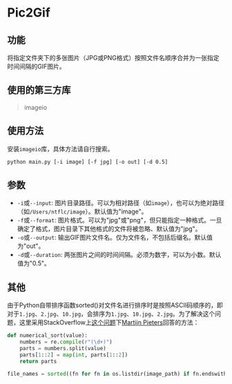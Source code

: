 # Pic2Gif

## 功能

将指定文件夹下的多张图片（JPG或PNG格式）按照文件名顺序合并为一张指定时间间隔的GIF图片。

## 使用的第三方库

> imageio

## 使用方法

安装`imageio`库，具体方法请自行搜索。

``` bash
python main.py [-i image] [-f jpg] [-o out] [-d 0.5]
```

## 参数

- `-i`或`--input`: 图片目录路径。可以为相对路径（如`image`），也可以为绝对路径（如`/Users/ntflc/image`）。默认值为"image"。
- `-f`或`--format`: 图片格式。可以为"jpg"或"png"，但只能指定一种格式。一旦确定了格式，图片目录下其他格式的文件将被忽略、默认值为"jpg"。
- `-o`或`--output`: 输出GIF图片文件名。仅为文件名，不包括后缀名。默认值为"out"。
- `-d`或`--duration`: 两张图片之间的时间间隔。必须为数字，可以为小数。默认值为"0.5"。

## 其他

由于Python自带排序函数sorted()对文件名进行排序时是按照ASCII码顺序的，即对于`1.jpg`、`2.jpg`、`10.jpg`，会排序为`1.jpg`、`10.jpg`、`2.jpg`。为了解决这个问题，这里采用StackOverflow上[这个问题](http://stackoverflow.com/questions/12093940/reading-files-in-a-particular-order-in-python)下[Martijn Pieters](http://stackoverflow.com/users/100297/martijn-pieters)回答的方法：

``` python
def numerical_sort(value):
    numbers = re.compile(r"(\d+)")
    parts = numbers.split(value)
    parts[1::2] = map(int, parts[1::2])
    return parts

file_names = sorted((fn for fn in os.listdir(image_path) if fn.endswith(image_format)), key=numerical_sort)
```
